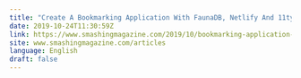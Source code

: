 ```yaml
---
title: "Create A Bookmarking Application With FaunaDB, Netlify And 11ty"
date: 2019-10-24T11:30:59Z
link: https://www.smashingmagazine.com/2019/10/bookmarking-application-faunadb-netlify-11ty/?utm_medium=RSS&utm_source=news.12bit.vn
site: www.smashingmagazine.com/articles
language: English
draft: false
---
```

